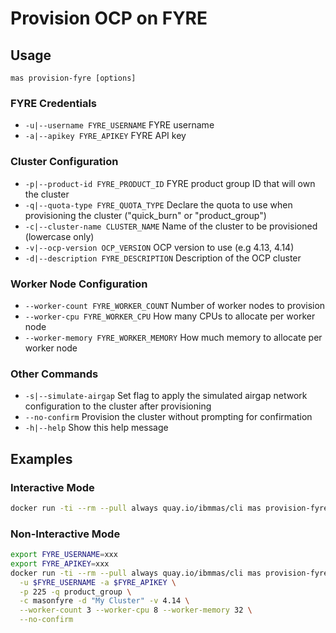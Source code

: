 Provision OCP on FYRE
===============================================================================

Usage
-------------------------------------------------------------------------------
`mas provision-fyre [options]`

### FYRE Credentials
- `-u|--username FYRE_USERNAME` FYRE username
- `-a|--apikey FYRE_APIKEY` FYRE API key

### Cluster Configuration
- `-p|--product-id FYRE_PRODUCT_ID` FYRE product group ID that will own the cluster
- `-q|--quota-type FYRE_QUOTA_TYPE` Declare the quota to use when provisioning the cluster ("quick_burn" or "product_group")
- `-c|--cluster-name CLUSTER_NAME` Name of the cluster to be provisioned (lowercase only)
- `-v|--ocp-version OCP_VERSION` OCP version to use (e.g 4.13, 4.14)
- `-d|--description FYRE_DESCRIPTION` Description of the OCP cluster

### Worker Node Configuration
- `--worker-count FYRE_WORKER_COUNT` Number of worker nodes to provision
- `--worker-cpu FYRE_WORKER_CPU` How many CPUs to allocate per worker node
- `--worker-memory FYRE_WORKER_MEMORY` How much memory to allocate per worker node

### Other Commands
- `-s|--simulate-airgap` Set flag to apply the simulated airgap network configuration to the cluster after provisioning
- `--no-confirm` Provision the cluster without prompting for confirmation
- `-h|--help` Show this help message


Examples
-------------------------------------------------------------------------------
### Interactive Mode
```bash
docker run -ti --rm --pull always quay.io/ibmmas/cli mas provision-fyre
```

### Non-Interactive Mode
```bash
export FYRE_USERNAME=xxx
export FYRE_APIKEY=xxx
docker run -ti --rm --pull always quay.io/ibmmas/cli mas provision-fyre \
  -u $FYRE_USERNAME -a $FYRE_APIKEY \
  -p 225 -q product_group \
  -c masonfyre -d "My Cluster" -v 4.14 \
  --worker-count 3 --worker-cpu 8 --worker-memory 32 \
  --no-confirm
```
